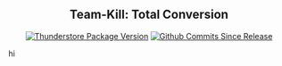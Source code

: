 <div align="center">

## Team-Kill: Total Conversion
[![Thunderstore Package Version](https://img.shields.io/thunderstore/v/TKTC/TeamKillTotalConversion?style=plastic&logo=thunderstore&color=%233498db&label=TS)](https://thunderstore.io/c/content-warning/p/TKTC/CessilCellsCeaChells/)
[![Github Commits Since Release](https://img.shields.io/github/commits-since/TKTotalConversion/TKTC/latest?style=plastic&logo=github&color=%23995500)]()
</div>
hi